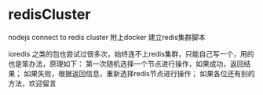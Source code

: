# redisCluster
nodejs connect to redis cluster
附上docker 建立redis集群脚本

ioredis 之类的包也尝试过很多次，始终连不上redis集群，只能自己写一个，用的也是笨办法，原理如下：
  第一次随机选择一个节点进行操作，如果成功，返回结果；
  如果失败，根据返回信息，重新选择redis节点进行操作；
如果各位还有别的方法，欢迎留言
